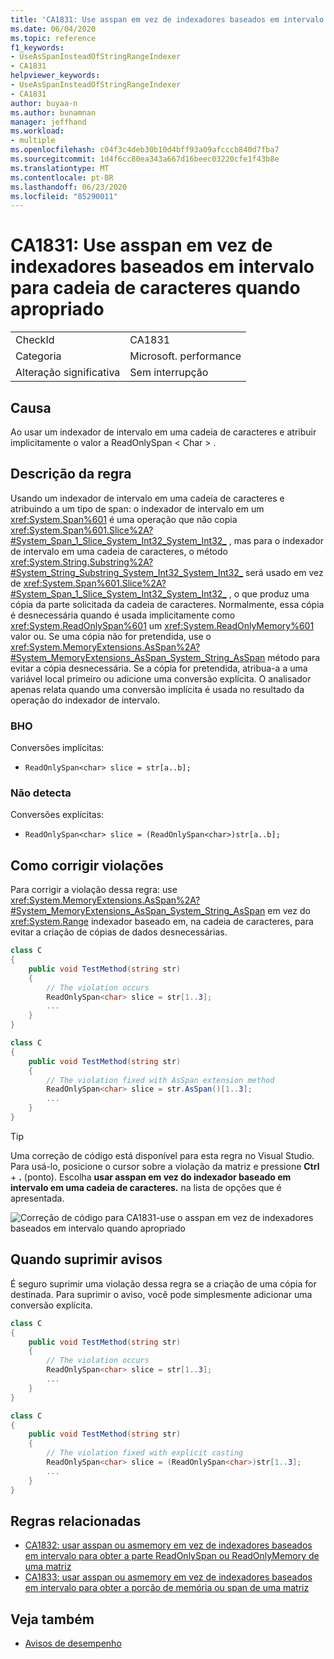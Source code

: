 ```yaml
---
title: 'CA1831: Use asspan em vez de indexadores baseados em intervalo para cadeia de caracteres quando apropriado'
ms.date: 06/04/2020
ms.topic: reference
f1_keywords:
- UseAsSpanInsteadOfStringRangeIndexer
- CA1831
helpviewer_keywords:
- UseAsSpanInsteadOfStringRangeIndexer
- CA1831
author: buyaa-n
ms.author: bunamnan
manager: jeffhand
ms.workload:
- multiple
ms.openlocfilehash: c04f3c4deb30b10d4bff93a09afcccb840d7fba7
ms.sourcegitcommit: 1d4f6cc80ea343a667d16beec03220cfe1f43b8e
ms.translationtype: MT
ms.contentlocale: pt-BR
ms.lasthandoff: 06/23/2020
ms.locfileid: "85290011"
---
```

# <a name="ca1831-use-asspan-instead-of-range-based-indexers-for-string-when-appropriate"></a>CA1831: Use asspan em vez de indexadores baseados em intervalo para cadeia de caracteres quando apropriado

|||
|-|-|
|CheckId|CA1831|
|Categoria|Microsoft. performance|
|Alteração significativa|Sem interrupção|

## <a name="cause"></a>Causa

Ao usar um indexador de intervalo em uma cadeia de caracteres e atribuir implicitamente o valor a ReadOnlySpan &lt; Char &gt; .

## <a name="rule-description"></a>Descrição da regra

Usando um indexador de intervalo em uma cadeia de caracteres e atribuindo a um tipo de span: o indexador de intervalo em um <xref:System.Span%601> é uma operação que não copia <xref:System.Span%601.Slice%2A?#System_Span_1_Slice_System_Int32_System_Int32_> , mas para o indexador de intervalo em uma cadeia de caracteres, o método <xref:System.String.Substring%2A?#System_String_Substring_System_Int32_System_Int32_> será usado em vez de <xref:System.Span%601.Slice%2A?#System_Span_1_Slice_System_Int32_System_Int32_> , o que produz uma cópia da parte solicitada da cadeia de caracteres. Normalmente, essa cópia é desnecessária quando é usada implicitamente como <xref:System.ReadOnlySpan%601> um <xref:System.ReadOnlyMemory%601> valor ou. Se uma cópia não for pretendida, use o <xref:System.MemoryExtensions.AsSpan%2A?#System_MemoryExtensions_AsSpan_System_String_AsSpan> método para evitar a cópia desnecessária. Se a cópia for pretendida, atribua-a a uma variável local primeiro ou adicione uma conversão explícita. O analisador apenas relata quando uma conversão implícita é usada no resultado da operação do indexador de intervalo.

### <a name="detects"></a>BHO

Conversões implícitas:
- `ReadOnlySpan<char> slice = str[a..b];`

### <a name="does-not-detect"></a>Não detecta

Conversões explícitas:
- `ReadOnlySpan<char> slice = (ReadOnlySpan<char>)str[a..b];`

## <a name="how-to-fix-violations"></a>Como corrigir violações

Para corrigir a violação dessa regra: use <xref:System.MemoryExtensions.AsSpan%2A?#System_MemoryExtensions_AsSpan_System_String_AsSpan> em vez do <xref:System.Range> indexador baseado em, na cadeia de caracteres, para evitar a criação de cópias de dados desnecessárias.

```csharp
class C
{
    public void TestMethod(string str)
    {
        // The violation occurs
        ReadOnlySpan<char> slice = str[1..3];
        ...
    }
}
```

```csharp
class C
{
    public void TestMethod(string str)
    {
        // The violation fixed with AsSpan extension method
        ReadOnlySpan<char> slice = str.AsSpan()[1..3];
        ...
    }
}
```

> [!TIP]
> Uma correção de código está disponível para esta regra no Visual Studio. Para usá-lo, posicione o cursor sobre a violação da matriz e pressione **Ctrl** + **.** (ponto). Escolha **usar asspan em vez do indexador baseado em intervalo em uma cadeia de caracteres.** na lista de opções que é apresentada.
>
> ![Correção de código para CA1831-use o asspan em vez de indexadores baseados em intervalo quando apropriado](media/ca1831_codefix.png)

## <a name="when-to-suppress-warnings"></a>Quando suprimir avisos

É seguro suprimir uma violação dessa regra se a criação de uma cópia for destinada. Para suprimir o aviso, você pode simplesmente adicionar uma conversão explícita.

```csharp
class C
{
    public void TestMethod(string str)
    {
        // The violation occurs
        ReadOnlySpan<char> slice = str[1..3];
        ...
    }
}
```

```csharp
class C
{
    public void TestMethod(string str)
    {
        // The violation fixed with explicit casting
        ReadOnlySpan<char> slice = (ReadOnlySpan<char>)str[1..3];
        ...
    }
}
```

## <a name="related-rules"></a>Regras relacionadas

- [CA1832: usar asspan ou asmemory em vez de indexadores baseados em intervalo para obter a parte ReadOnlySpan ou ReadOnlyMemory de uma matriz](ca1832.md)
- [CA1833: usar asspan ou asmemory em vez de indexadores baseados em intervalo para obter a porção de memória ou span de uma matriz](ca1833.md)

## <a name="see-also"></a>Veja também

- [Avisos de desempenho](../code-quality/performance-warnings.md)

